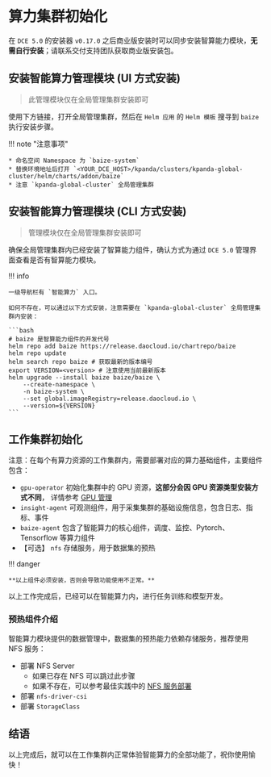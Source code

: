 # 算力集群初始化

在 `DCE 5.0` 的安装器 `v0.17.0` 之后商业版安装时可以同步安装智算能力模块，**无需自行安装**；请联系交付支持团队获取商业版安装包。

## 安装智能算力管理模块 (UI 方式安装)

> 此管理模块仅在全局管理集群安装即可

使用下方链接，打开全局管理集群，然后在 `Helm 应用` 的 `Helm 模板` 搜寻到 `baize` 执行安装步骤。

!!! note "注意事项"

    * 命名空间 Namespace 为 `baize-system`
    * 替换环境地址后打开 `<YOUR_DCE_HOST>/kpanda/clusters/kpanda-global-cluster/helm/charts/addon/baize`
    * 注意 `kpanda-global-cluster` 全局管理集群

## 安装智能算力管理模块 (CLI 方式安装)

> 管理模块仅在全局管理集群安装即可

确保全局管理集群内已经安装了智算能力组件，确认方式为通过 `DCE 5.0` 管理界面查看是否有智算能力模块。

!!! info

    一级导航栏有 `智能算力` 入口。

    如何不存在，可以通过以下方式安装，注意需要在 `kpanda-global-cluster` 全局管理集群内安装：

    ```bash
    # baize 是智算能力组件的开发代号
    helm repo add baize https://release.daocloud.io/chartrepo/baize
    helm repo update
    helm search repo baize # 获取最新的版本编号
    export VERSION=<version> # 注意使用当前最新版本
    helm upgrade --install baize baize/baize \
        --create-namespace \
        -n baize-system \
        --set global.imageRegistry=release.daocloud.io \
        --version=${VERSION}
    ```

## 工作集群初始化

注意：在每个有算力资源的工作集群内，需要部署对应的算力基础组件，主要组件包含：

* `gpu-operator` 初始化集群中的 GPU 资源，**这部分会因 GPU 资源类型安装方式不同**，
  详情参考 [GPU 管理](../../kpanda/user-guide/gpu/index.md)
* `insight-agent` 可观测组件，用于采集集群的基础设施信息，包含日志、指标、事件
* `baize-agent` 包含了智能算力的核心组件，调度、监控、Pytorch、Tensorflow 等算力组件
* 【可选】 `nfs` 存储服务，用于数据集的预热

!!! danger

    **以上组件必须安装，否则会导致功能使用不正常。**

以上工作完成后，已经可以在智能算力内，进行任务训练和模型开发。

### 预热组件介绍

智能算力模块提供的数据管理中，数据集的预热能力依赖存储服务，推荐使用 NFS 服务：

* 部署 NFS Server
    * 如果已存在 NFS 可以跳过此步骤
    * 如果不存在，可以参考最佳实践中的 [NFS 服务部署](../../baize/best-practice/deploy-nfs-in-worker.md)
* 部署 `nfs-driver-csi`
* 部署 `StorageClass`

## 结语

以上完成后，就可以在工作集群内正常体验智能算力的全部功能了，祝你使用愉快！
